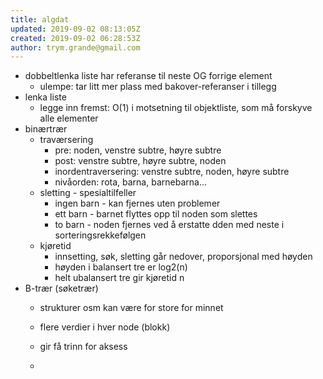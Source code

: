 ```yaml
---
title: algdat
updated: 2019-09-02 08:13:05Z
created: 2019-09-02 06:28:53Z
author: trym.grande@gmail.com
---
```


- dobbeltlenka liste har referanse til neste OG forrige element
    - ulempe: tar litt mer plass med bakover-referanser i tillegg
- lenka liste
    - legge inn fremst: O(1) i motsetning til objektliste, som må forskyve alle elementer
- binærtrær
    - traværsering
        - pre: noden, venstre subtre, høyre subtre
        - post: venstre subtre, høyre subtre, noden
        - inordentraversering: venstre subtre, noden, høyre subtre
        - nivåorden: rota, barna, barnebarna...
    - sletting - spesialtilfeller
        - ingen barn - kan fjernes uten problemer
        - ett barn - barnet flyttes opp til noden som slettes
        - to barn - noden fjernes ved å erstatte dden med neste i sorteringsrekkefølgen
    - kjøretid
        - innsetting, søk, sletting går nedover, proporsjonal med høyden
        - høyden i balansert tre er log2(n)
        - helt ubalansert tre gir kjøretid n
- B-trær (søketrær)
    - strukturer osm kan være for store for minnet
    - flere verdier i hver node (blokk)
    - gir få trinn for aksess

    -